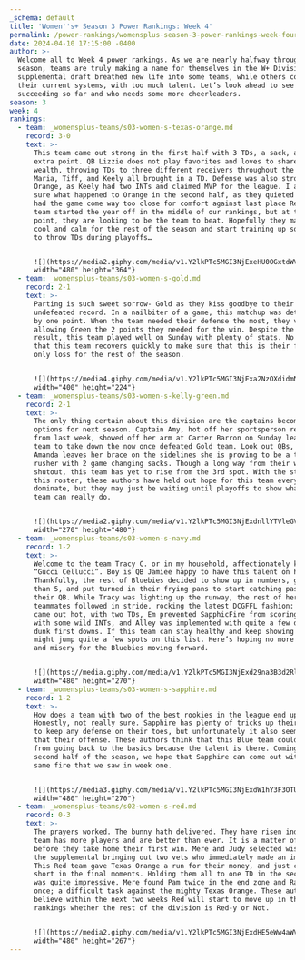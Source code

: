 ```yaml
---
_schema: default
title: 'Women''s+ Season 3 Power Rankings: Week 4'
permalink: /power-rankings/womensplus-season-3-power-rankings-week-four/
date: 2024-04-10 17:15:00 -0400
author: >-
  Welcome all to Week 4 power rankings. As we are nearly halfway through the
  season, teams are truly making a name for themselves in the W+ Division. The
  supplemental draft breathed new life into some teams, while others complicated
  their current systems, with too much talent. Let’s look ahead to see who is
  succeeding so far and who needs some more cheerleaders.
season: 3
week: 4
rankings:
  - team: _womensplus-teams/s03-women-s-texas-orange.md
    record: 3-0
    text: >-
      This team came out strong in the first half with 3 TDs, a sack, and an
      extra point. QB Lizzie does not play favorites and loves to share the
      wealth, throwing TDs to three different receivers throughout the day.
      Maria, Tiff, and Keely all brought in a TD. Defense was also strong for
      Orange, as Keely had two INTs and claimed MVP for the league. I am not
      sure what happened to Orange in the second half, as they quieted down and
      had the game come way too close for comfort against last place Red. This
      team started the year off in the middle of our rankings, but at this
      point, they are looking to be the team to beat. Hopefully they maintain
      cool and calm for the rest of the season and start training up someone new
      to throw TDs during playoffs…


      ![](https://media2.giphy.com/media/v1.Y2lkPTc5MGI3NjExeHU0OGxtdWVoa2h3azNyZTZpOGkzbmpvZWNlang1Zm1tYWVxZmhmcSZlcD12MV9pbnRlcm5hbF9naWZfYnlfaWQmY3Q9Zw/3orifg7xB5FJ5ahRNm/giphy.gif){:
      width="480" height="364"}
  - team: _womensplus-teams/s03-women-s-gold.md
    record: 2-1
    text: >-
      Parting is such sweet sorrow- Gold as they kiss goodbye to their
      undefeated record. In a nailbiter of a game, this matchup was determined
      by one point. When the team needed their defense the most, they vanished
      allowing Green the 2 points they needed for the win. Despite the final
      result, this team played well on Sunday with plenty of stats. No doubt
      that this team recovers quickly to make sure that this is their first and
      only loss for the rest of the season.


      ![](https://media4.giphy.com/media/v1.Y2lkPTc5MGI3NjExa2NzOXdidmN5YTA4cXJxcXZkeHA3aDA4NWVvcHRqOWlxcHpyM3E0cyZlcD12MV9pbnRlcm5hbF9naWZfYnlfaWQmY3Q9Zw/LTFbyWuELIlqlXGLeZ/giphy.gif){:
      width="400" height="224"}
  - team: _womensplus-teams/s03-women-s-kelly-green.md
    record: 2-1
    text: >-
      The only thing certain about this division are the captains becoming QB
      options for next season. Captain Amy, hot off her sportsperson recognition
      from last week, showed off her arm at Carter Barron on Sunday leading her
      team to take down the now once defeated Gold team. Look out QBs, when
      Amanda leaves her brace on the sidelines she is proving to be a tough
      rusher with 2 game changing sacks. Though a long way from their week one
      shutout, this team has yet to rise from the 3rd spot. With the strength on
      this roster, these authors have held out hope for this team every week to
      dominate, but they may just be waiting until playoffs to show what this
      team can really do.


      ![](https://media2.giphy.com/media/v1.Y2lkPTc5MGI3NjExdnllYTVleGVvbHVzcnVvMGVrNmR6bHFrenJkcXh6MHd5djZ1ZmJmNSZlcD12MV9pbnRlcm5hbF9naWZfYnlfaWQmY3Q9Zw/ep7lPvQMedLcwjpdh9/giphy.gif){:
      width="270" height="480"}
  - team: _womensplus-teams/s03-women-s-navy.md
    record: 1-2
    text: >-
      Welcome to the team Tracy C. or in my household, affectionately known as
      “Gucci Cellucci”. Boy is QB Jamiee happy to have this talent on her team.
      Thankfully, the rest of Bluebies decided to show up in numbers, greater
      than 5, and put turned in their frying pans to start catching passes from
      their QB. While Tracy was lighting up the runway, the rest of her
      teammates followed in stride, rocking the latest DCGFFL fashion: Court
      came out hot, with two TDs, Em prevented SapphicFire from scoring too much
      with some wild INTs, and Alley was implemented with quite a few dink and
      dunk first downs. If this team can stay healthy and keep showing up, they
      might jump quite a few spots on this list. Here’s hoping no more injury
      and misery for the Bluebies moving forward.


      ![](https://media.giphy.com/media/v1.Y2lkPTc5MGI3NjExd29na3B3d2RlMTJjOG14YnIybmV1bnE1aHB6bDdjeTY3NnpmbjMwOSZlcD12MV9naWZzX3NlYXJjaCZjdD1n/h3u4sCxPq0Hfga9uya/giphy.gif){:
      width="480" height="270"}
  - team: _womensplus-teams/s03-women-s-sapphire.md
    record: 1-2
    text: >-
      How does a team with two of the best rookies in the league end up here?
      Honestly, not really sure. Sapphire has plenty of tricks up their sleeve
      to keep any defense on their toes, but unfortunately it also seems to do
      that their offense. These authors think that this Blue team could benefit
      from going back to the basics because the talent is there. Coming into the
      second half of the season, we hope that Sapphire can come out with that
      same fire that we saw in week one.


      ![](https://media3.giphy.com/media/v1.Y2lkPTc5MGI3NjExdW1hY3F3OTUwZXE1M3BqanF3eDk3cTk1dGtxMjl6aDh0eXFrcjU4MyZlcD12MV9pbnRlcm5hbF9naWZfYnlfaWQmY3Q9Zw/xUOwG5IshvzNMdzR72/giphy.gif){:
      width="480" height="270"}
  - team: _womensplus-teams/s02-women-s-red.md
    record: 0-3
    text: >-
      The prayers worked. The bunny hath delivered. They have risen indeed! This
      team has more players and are better than ever. It is a matter of time
      before they take home their first win. Mere and Judy selected wisely in
      the supplemental bringing out two vets who immediately made an impact.
      This Red team gave Texas Orange a run for their money, and just came up
      short in the final moments. Holding them all to one TD in the second half
      was quite impressive. Mere found Pam twice in the end zone and Rachael
      once; a difficult task against the mighty Texas Orange. These authors
      believe within the next two weeks Red will start to move up in the
      rankings whether the rest of the division is Red-y or Not.


      ![](https://media2.giphy.com/media/v1.Y2lkPTc5MGI3NjExdHE5eWw4aWVuY2EyOXppeXZoeGRsbWNzcDYyd2NvY3AxMWduNmc2cCZlcD12MV9pbnRlcm5hbF9naWZfYnlfaWQmY3Q9Zw/26xBrCXOOp47MBidq/giphy.gif){:
      width="480" height="267"}
---
```

